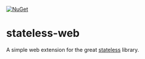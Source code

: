 [![NuGet](https://img.shields.io/nuget/v/Stateless.Web.svg)](https://www.nuget.org/packages/Stateless.Web/)

# stateless-web
A simple web extension for the great [stateless](https://github.com/dotnet-state-machine/stateless) library.
